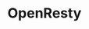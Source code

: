 ---
draft: false
title: OpenResty
content:
  id: openresty
  name: OpenResty
  logo: /images/development/dev-ops/openresty/logo.png
  website: https://openresty.org/
  iframe_website: /website-iframe/development/dev-ops/openresty
  dashboardImage: /images/development/dev-ops/openresty/screenshot-1.png
  short_description: A Fast and Scalable Web Platform by Extending NGINX with LuaJIT
  description: OpenResty is a full-fledged web platform that integrates our enhanced version of the Nginx core, our enhanced version of LuaJIT, many carefully written Lua libraries, lots of high quality 3rd-party Nginx modules, and most of their external dependencies. It is designed to help developers easily build scalable web applications, web services, and dynamic web gateways.
  features:
    - title: Powerful web app server
      description: By taking advantage of various well-designed Nginx modules (most of which are developed by the OpenResty team themselves), OpenResty effectively turns the nginx server into a powerful web app server, in which the web developers can use the Lua programming language to script various existing nginx C modules and Lua modules and construct extremely high-performance web applications that are capable to handle 1000K+ connections in a single box.
    - title: Automated SSL Termination
      description: OpenResty will automatically create and renew SSL certificates
    - title: Extensible
      description: "Leverage tons of LUA plugins available or write your own LUA code. It's easy and very fast."
    - title: Based on Nginx
      description: Switching from nginx to OpenResty is not such a paradigm shift as moving to, say, Apache or Microsoft IIS. The OpenResty web application platform is built around the standard nginx core, which offers some familiarity, as well as allowing the use of third-party nginx modules.
  screenshots:
    - /images/development/dev-ops/openresty/screenshot-1.png
    - /images/development/dev-ops/openresty/screenshot-2.jpg
---